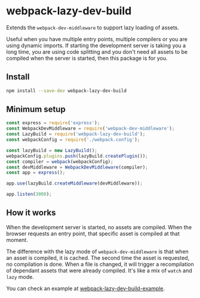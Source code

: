 # webpack-lazy-dev-build

Extends the `webpack-dev-middleware` to support lazy loading of assets.

Useful when you have multiple entry points, multiple compilers or you are using dynamic imports.
If starting the development server is taking you a long time, you are using code splitting
and you don't need all assets to be compiled when the server is started, then this package is for you.

## Install

```sh
npm install --save-dev webpack-lazy-dev-build
```

## Minimum setup

```js
const express = require('express');
const WebpackDevMiddleware = require('webpack-dev-middleware');
const LazyBuild = require('webpack-lazy-dev-build');
const webpackConfig = require('./webpack.config');

const lazyBuild = new LazyBuild();
webpackConfig.plugins.push(lazyBuild.createPlugin());
const compiler = webpack(webpackConfig);
const devMiddleware = WebpackDevMiddleware(compiler);
const app = express();

app.use(lazyBuild.createMiddleware(devMiddleware));

app.listen(3000);
```

## How it works

When the development server is started, no assets are compiled.
When the browser requests an entry point, that specific asset is compiled at that moment.

The difference with the lazy mode of `webpack-dev-middleware` is that when an asset is compiled, it is cached.
The second time the asset is requested, no compilation is done.
When a file is changed, it will trigger a recompilation of dependant assets that were already compiled.
It's like a mix of `watch` and `lazy` mode.

You can check an example at [webpack-lazy-dev-build-example](https://github.com/tfoxy/webpack-lazy-dev-build-example/).

